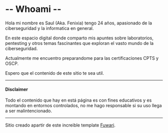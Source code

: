 # -- Whoami --

Hola mi nombre es Saul (Aka. Fenixia) tengo 24 años, apasionado de la ciberseguridad y la informatica en general.

En este espacio digital donde comparto mis apuntes sobre laboratorios, pentesting y otros temas fascinantes que exploran el vasto mundo de la ciberseguridad.

Actualmente me encuentro preparandome para las certificaciones CPTS y OSCP.

Espero que el contenido de este sitio te sea util.

---
#### Disclaimer
Todo el contenido que hay en está página es con fines educativos y es montando en entornos controlados, no me hago responsable si su uso llega a ser malintencionado.

---

Sitio creado apartir de este increible template [Fuwari](https://github.com/saicaca/fuwari).
